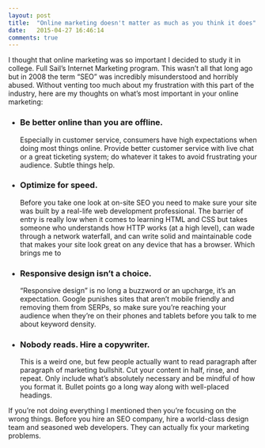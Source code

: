 ```yaml
---
layout: post
title:  "Online marketing doesn't matter as much as you think it does"
date:   2015-04-27 16:46:14
comments: true
---
```


I thought that online marketing was so important I decided to study it in college. Full Sail’s Internet Marketing program. This wasn’t all that long ago but in 2008 the term “SEO” was incredibly misunderstood and horribly abused. Without venting too much about my frustration with this part of the industry, here are my thoughts on what’s most important in your online marketing:

- ### Be better online than you are offline.
    Especially in customer service, consumers have high expectations when doing most things online. Provide better customer service with live chat or a great ticketing system; do whatever it takes to avoid frustrating your audience. Subtle things help.
- ### Optimize for speed.
    Before you take one look at on-site SEO you need to make sure your site was built by a real-life web development professional. The barrier of entry is really low when it comes to learning HTML and CSS but takes someone who understands how HTTP works (at a high level), can wade through a network waterfall, and can write solid and maintainable code that makes your site look great on any device that has a browser. Which brings me to
- ### Responsive design isn’t a choice.
    “Responsive design” is no long a buzzword or an upcharge, it’s an expectation. Google punishes sites that aren’t mobile friendly and removing them from SERPs, so make sure you’re reaching your audience when they’re on their phones and tablets before you talk to me about keyword density.
- ### Nobody reads. Hire a copywriter.
    This is a weird one, but few people actually want to read paragraph after paragraph of marketing bullshit. Cut your content in half, rinse, and repeat. Only include what’s absolutely necessary and be mindful of how you format it. Bullet points go a long way along with well-placed headings.

If you’re not doing everything I mentioned then you’re focusing on the wrong things. Before you hire an SEO company, hire a world-class design team and seasoned web developers. They can actually fix your marketing problems.